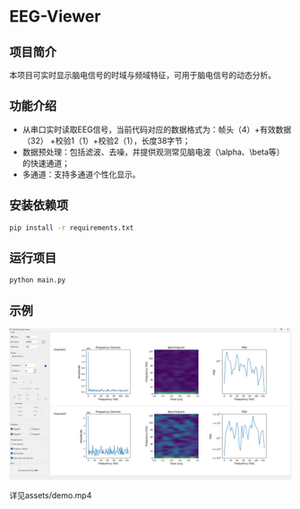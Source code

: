 # EEG-Viewer

## 项目简介

本项目可实时显示脑电信号的时域与频域特征，可用于脑电信号的动态分析。

## 功能介绍

- 从串口实时读取EEG信号，当前代码对应的数据格式为：帧头（4）+有效数据（32） +校验1（1）+校验2（1），长度38字节；
- 数据预处理：包括滤波、去噪，并提供观测常见脑电波（\alpha、\beta等）的快速通道；
- 多通道：支持多通道个性化显示。

## 安装依赖项

```bash
pip install -r requirements.txt
```

## 运行项目

```bash
python main.py
```

## 示例

![demo](eegProject/assets/demo.png)

详见assets/demo.mp4
